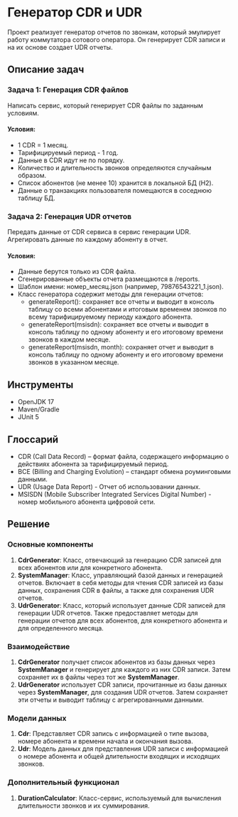 # Генератор CDR и UDR

Проект реализует генератор отчетов по звонкам, который эмулирует работу коммутатора сотового оператора. Он генерирует CDR записи и на их основе создает UDR отчеты.

## Описание задач

### Задача 1: Генерация CDR файлов

Написать сервис, который генерирует CDR файлы по заданным условиям.

#### Условия:
- 1 CDR = 1 месяц.
- Тарифицируемый период - 1 год.
- Данные в CDR идут не по порядку.
- Количество и длительность звонков определяются случайным образом.
- Список абонентов (не менее 10) хранится в локальной БД (H2).
- Данные о транзакциях пользователя помещаются в соседнюю таблицу БД.

### Задача 2: Генерация UDR отчетов

Передать данные от CDR сервиса в сервис генерации UDR. Агрегировать данные по каждому абоненту в отчет.

#### Условия:
- Данные берутся только из CDR файла.
- Сгенерированные объекты отчета размещаются в /reports.
- Шаблон имени: номер_месяц.json (например, 79876543221_1.json).
- Класс генератора содержит методы для генерации отчетов:
    - generateReport(): сохраняет все отчеты и выводит в консоль таблицу со всеми абонентами и итоговым временем звонков по всему тарифицируемому периоду каждого абонента.
    - generateReport(msisdn): сохраняет все отчеты и выводит в консоль таблицу по одному абоненту и его итоговому времени звонков в каждом месяце.
    - generateReport(msisdn, month): сохраняет отчет и выводит в консоль таблицу по одному абоненту и его итоговому времени звонков в указанном месяце.

## Инструменты

- OpenJDK 17
- Maven/Gradle
- JUnit 5

## Глоссарий

- CDR (Call Data Record) – формат файла, содержащего информацию о действиях абонента за тарифицируемый период.
- BCE (Billing and Charging Evolution) – стандарт обмена роуминговыми данными.
- UDR (Usage Data Report) - Отчет об использовании данных.
- MSISDN (Mobile Subscriber Integrated Services Digital Number) - номер мобильного абонента цифровой сети.

## Решение

### Основные компоненты
1. **CdrGenerator**: Класс, отвечающий за генерацию CDR записей для всех абонентов или для конкретного абонента.
2. **SystemManager**: Класс, управляющий базой данных и генерацией отчетов. Включает в себя методы для чтения CDR записей из базы данных, сохранения CDR в файлы, а также для сохранения UDR отчетов.
3. **UdrGenerator**: Класс, который использует данные CDR записей для генерации UDR отчетов. Также предоставляет методы для генерации отчетов для всех абонентов, для конкретного абонента и для определенного месяца.

### Взаимодействие
1. **CdrGenerator** получает список абонентов из базы данных через **SystemManager** и генерирует для каждого из них CDR записи. Затем сохраняет их в файлы через тот же **SystemManager**.
2. **UdrGenerator** использует CDR записи, прочитанные из базы данных через **SystemManager**, для создания UDR отчетов. Затем сохраняет эти отчеты и выводит таблицу с агрегированными данными.

### Модели данных
1. **Cdr**: Представляет CDR запись с информацией о типе вызова, номере абонента и времени начала и окончания вызова.
2. **Udr**: Модель данных для представления UDR записи с информацией о номере абонента и общей длительности входящих и исходящих звонков.

### Дополнительный функционал
1. **DurationCalculator**: Класс-сервис, используемый для вычисления длительности звонков и их суммирования.


